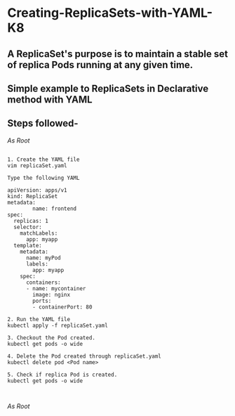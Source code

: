 # Creating-ReplicaSets-with-YAML-K8

## A ReplicaSet's purpose is to maintain a stable set of replica Pods running at any given time.

## Simple example to ReplicaSets in Declarative method with YAML

## Steps followed-
*As Root*
```

1. Create the YAML file
vim replicaSet.yaml

Type the following YAML

apiVersion: apps/v1
kind: ReplicaSet
metadata:
        name: frontend
spec:
  replicas: 1
  selector:
    matchLabels:
      app: myapp
  template:
    metadata:
      name: myPod
      labels:
        app: myapp
    spec:
      containers:
      - name: mycontainer
        image: nginx
        ports:
        - containerPort: 80 
        
2. Run the YAML file
kubectl apply -f replicaSet.yaml

3. Checkout the Pod created.
kubectl get pods -o wide

4. Delete the Pod created through replicaSet.yaml
kubectl delete pod <Pod name>

5. Check if replica Pod is created.
kubectl get pods -o wide

 
 ```
*As Root*
